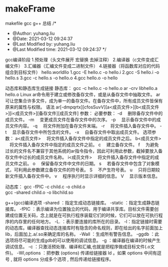 # makeFrame
makefile gcc g++ 总结
/*
 * @Author: yuhang.liu 
 * @Date: 2021-03-12 09:24:37 
 * @Last Modified by:   yuhang.liu 
 * @Last Modified time: 2021-03-12 09:24:37 
 */

gcc编译阶段
1.预处理（头文件展开 宏替换 去掉注释）
2.编译器（c文件变成汇编文件）
3.汇编器（汇编文件变成二进制文件）
4.链接器（将函数库对应的代码组合到目标文件）
hello.worldllo
1.gcc -E hello.c -o hello.i
2.gcc -S hello.i -o hello.s
3.gcc -c hello.s -o hello.o
4.gcc hello.o -o hello

动态库和静态库生成链接
静态库：
gcc -c hello.c -o hello.o
ar -crv libhello.a hello.o
Linux ar命令用于建立或修改备存文件，或是从备存文件中抽取文件。
ar可让您集合许多文件，成为单一的备存文件。在备存文件中，所有成员文件皆保有原来的属性与权限。
语法
ar[-dmpqrtx][cfosSuvV][a<成员文件>][b<成员文件>][i<成员文件>][备存文件][成员文件]
参数：
必要参数：
-d 　删除备存文件中的成员文件。
-m 　变更成员文件在备存文件中的次序。
-p 　显示备存文件中的成员文件内容。
-q 　将文件附加在备存文件末端。
-r 　将文件插入备存文件中。
-t 　显示备存文件中所包含的文件。
-x 　自备存文件中取出成员文件。
选项参数：
a<成员文件> 　将文件插入备存文件中指定的成员文件之后。
b<成员文件> 　将文件插入备存文件中指定的成员文件之前。
c 　建立备存文件。
f 　为避免过长的文件名不兼容于其他系统的ar指令指令，因此可利用此参数，截掉要放入备存文件中过长的成员文件名称。
i<成员文件> 　将文件插入备存文件中指定的成员文件之前。
o 　保留备存文件中文件的日期。
s 　若备存文件中包含了对象模式，可利用此参数建立备存文件的符号表。
S 　不产生符号表。
u 　只将日期较新文件插入备存文件中。
v 　程序执行时显示详细的信息。
V 　显示版本信息。

动态库：
gcc -fPIC -c child.c -o child.o     
gcc -shared child.o -o libchild.so  

g++(gcc)编译选项
-shared ：指定生成动态链接库。
-static ：指定生成静态链接库。
-fPIC ：表示编译为位置独立的代码，用于编译共享库。目标文件需要创建成位置无关码，念上就是在可执行程序装载它们的时候，它们可以放在可执行程序的内存里的任何地方。
-L. ：表示要连接的库所在的目录。
-l：指定链接时需要的动态库。编译器查找动态连接库时有隐含的命名规则，即在给出的名字前面加上lib，后面加上.a/.so来确定库的名称。
-Wall ：生成所有警告信息。
-ggdb ：此选项将尽可能的生成gdb的可以使用的调试信息。
-g ：编译器在编译的时候产生调试信息。
-c ：只激活预处理、编译和汇编,也就是把程序做成目标文件(.o文件)。
-Wl,options ：把参数 (options) 传递给链接器 ld 。如果 options 中间有逗号 , 就将 options 分成多个选项 , 然后传递给链接程序。

